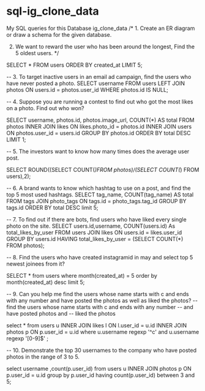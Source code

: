 # sql-ig_clone_data
My SQL queries for this Database ig_clone_data
/* 1. Create an ER diagram or draw a schema for the given database.
 
 
 
2. We want to reward the user who has been around the longest, Find the 5 oldest users. */
 

 SELECT * FROM users
ORDER BY created_at
LIMIT 5;
 
-- 3. To target inactive users in an email ad campaign, find the users who have never posted a photo.
SELECT username
FROM users
LEFT JOIN photos ON users.id = photos.user_id
WHERE photos.id IS NULL;

-- 4. Suppose you are running a contest to find out who got the most likes on a photo. Find out who won?

SELECT 
    username,
    photos.id,
    photos.image_url, 
    COUNT(*) AS total
FROM photos
INNER JOIN likes
    ON likes.photo_id = photos.id
INNER JOIN users
    ON photos.user_id = users.id
GROUP BY photos.id
ORDER BY total DESC
LIMIT 1;



-- 5. The investors want to know how many times does the average user post.

SELECT ROUND((SELECT COUNT(*)FROM photos)/(SELECT COUNT(*) FROM users),2);



-- 6. A brand wants to know which hashtag to use on a post, and find the top 5 most used hashtags.
SELECT tag_name, COUNT(tag_name) AS total
FROM tags
JOIN photo_tags ON tags.id = photo_tags.tag_id
GROUP BY tags.id
ORDER BY total DESC limit 5;



-- 7. To find out if there are bots, find users who have liked every single photo on the site.
SELECT users.id,username, COUNT(users.id) As total_likes_by_user
FROM users
JOIN likes ON users.id = likes.user_id
GROUP BY users.id
HAVING total_likes_by_user = (SELECT COUNT(*) FROM photos);



-- 8. Find the users who have created instagramid in may and select top 5 newest joinees from it?

SELECT * from users where month(created_at) = 5 order by month(created_at) desc limit 5;




-- 9. Can you help me find the users whose name starts with c and ends with any number and have posted the photos as well as liked the photos?
-- find the users whose name starts with c and ends with any number
-- and have posted photos and 
-- liked the photos

select  * from users u 
INNER JOIN likes l
    ON l.user_id = u.id
INNER JOIN photos p
    ON p.user_id = u.id
where  u.username regexp '^c' and  u.username regexp '[0-9]$' ;

-- 10. Demonstrate the top 30 usernames to the company who have posted photos in the range of 3 to 5.

select username ,count(p.user_id) from users u INNER JOIN photos p
    ON p.user_id = u.id group by p.user_id  having count(p.user_id) between 3 and 5;
